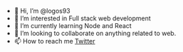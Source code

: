 - 👋 Hi, I’m @logos93
- 👀 I’m interested in Full stack web development
- 🌱 I’m currently learning Node and React
- 💞️ I’m looking to collaborate on anything related to web.
- 📫 How to reach me [Twitter](https://twitter.com/logos93_wasi)

<!---
logos93/logos93 is a ✨ special ✨ repository because its `README.md` (this file) appears on your GitHub profile.
You can click the Preview link to take a look at your changes.
--->
